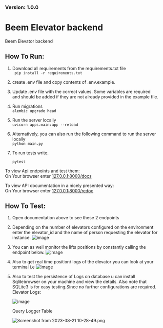 ### Version: 1.0.0

# Beem Elevator backend
Beem Elevator backend

## How To Run:  
1. Download all requirements from the requirements.txt file  
    ``` pip install -r requirements.txt```

2. create .env file and copy contents of .env.example. 

3. Update .env file with the correct values. Some variables are required and should be added
if they are not already provided in the example file.

4. Run migrations  
    ```alembic upgrade head```

5. Run the server locally  
    ```uvicorn apps.main:app --reload```

6. Alternatively, you can also run the following command to run the server locally  
    ```python main.py```

7. To run tests write.

    ```pytest```


To view Api endpoints and test them:  
On Your browser enter [127.0.0.1:8000/docs](http://127.0.0.1:8000/docs) 

To view API documentation in a nicely presented way:  
On Your browser enter [127.0.0.1:8000/redoc](http://127.0.0.1:8000/redoc)


## How To Test:  
1. Open documentation above to see these 2 endpoints
2. Depending on the number of elevators configured on the environment enter the elevator_id and the name of person requesting the elevator for instance.
    ![image](https://github.com/bassam-alamin/Beem-elevator-simulator/assets/31857273/782ee90b-f682-436e-a667-dec7440cc86e)
   
3. You can as well monitor the lifts positions by constantly calling the endpoint below.
    ![image](https://github.com/bassam-alamin/Beem-elevator-simulator/assets/31857273/9b83dc64-aafe-43c5-bb2c-7e630c2cf098)
    
4. Also to get real time position/ logs of the elevator you can look at your terminal i.e
   ![image](https://github.com/bassam-alamin/Beem-elevator-simulator/assets/31857273/94b45225-c184-4ffd-93f9-4951040450f4)
5. Also to test the persistence of Logs on database u can install Sqlitebrowser on your machine and view the details.
   Also note that SQLite3 is for easy testing.Since no further configurations are required.
   Elevator Logs:
   
   ![image](https://github.com/bassam-alamin/Beem-elevator-simulator/assets/31857273/06b18cdf-345b-4fc0-bd25-0e011086379e)
   
   Query Logger Table
   
   ![Screenshot from 2023-08-21 10-28-49.png](..%2F..%2F..%2FPictures%2FScreenshots%2FScreenshot%20from%202023-08-21%2010-28-49.png)

